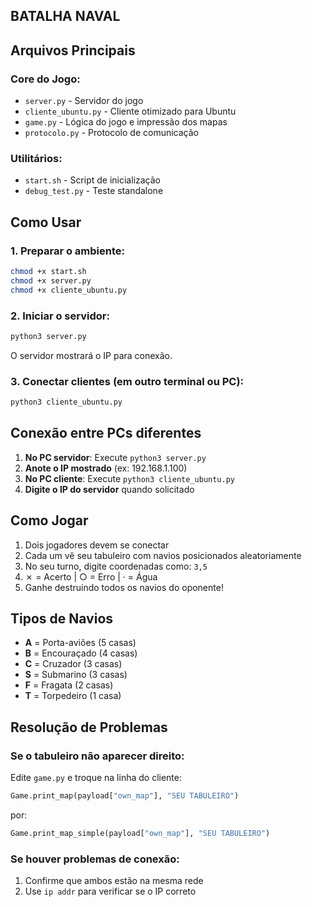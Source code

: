 ## BATALHA NAVAL

## Arquivos Principais

### Core do Jogo:
- `server.py` - Servidor do jogo
- `cliente_ubuntu.py` - Cliente otimizado para Ubuntu
- `game.py` - Lógica do jogo e impressão dos mapas
- `protocolo.py` - Protocolo de comunicação

### Utilitários:
- `start.sh` - Script de inicialização
- `debug_test.py` - Teste standalone

## Como Usar

### 1. Preparar o ambiente:
```bash
chmod +x start.sh
chmod +x server.py
chmod +x cliente_ubuntu.py
```

### 2. Iniciar o servidor:
```bash
python3 server.py
```
O servidor mostrará o IP para conexão.

### 3. Conectar clientes (em outro terminal ou PC):
```bash
python3 cliente_ubuntu.py
```

## Conexão entre PCs diferentes

1. **No PC servidor**: Execute `python3 server.py`
2. **Anote o IP mostrado** (ex: 192.168.1.100)
3. **No PC cliente**: Execute `python3 cliente_ubuntu.py`
4. **Digite o IP do servidor** quando solicitado

## Como Jogar

1. Dois jogadores devem se conectar
2. Cada um vê seu tabuleiro com navios posicionados aleatoriamente
3. No seu turno, digite coordenadas como: `3,5`
4. ✗ = Acerto | ○ = Erro | · = Água
5. Ganhe destruindo todos os navios do oponente!

## Tipos de Navios

- **A** = Porta-aviões (5 casas)
- **B** = Encouraçado (4 casas)  
- **C** = Cruzador (3 casas)
- **S** = Submarino (3 casas)
- **F** = Fragata (2 casas)
- **T** = Torpedeiro (1 casa)

## Resolução de Problemas

### Se o tabuleiro não aparecer direito:
Edite `game.py` e troque na linha do cliente:
```python
Game.print_map(payload["own_map"], "SEU TABULEIRO")
```
por:
```python
Game.print_map_simple(payload["own_map"], "SEU TABULEIRO")
```

### Se houver problemas de conexão:
1. Confirme que ambos estão na mesma rede
2. Use `ip addr` para verificar se o IP correto


